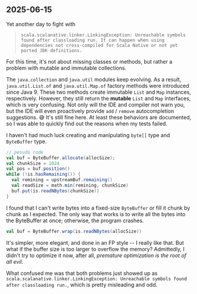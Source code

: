 ## 2025-06-15

Yet another day to fight with

> ```console
> scala.scalanative.linker.LinkingException: Unreachable symbols found after classloading run. It can happen when using dependencies not cross-compiled for Scala Native or not yet ported JDK definitions.
> ```

For this time, it's not about missing classes or methods, but rather a problem with mutable and immutable collections.

The `java.collection` and `java.util` modules keep evolving. As a result, `java.util.List.of` and `java.util.Map.of` factory methods were introduced since Java 9. These two methods create immutable `List` and `Map` instances, respectively. However, they still return the **mutable** `List` and `Map` interfaces, which is very confusing. Not only will the IDE and compiler not warn you, but the IDE will even proactively provide `add` / `remove` autocompletion suggestions. 😅 It's still fine here. At least these behaviors are documented, so I was able to quickly find out the reasons when my tests failed.

I haven't had much luck creating and manipulating `byte[]` type and `ByteBuffer` type.

```scala
// pesudo code
val buf = ByteBuffer.allocate(allocSize);
val chunkSize = 1024
val pos = buf.position()
while (!is.hasRemaining()) {
  val remining = upstreamBuf.remaining()
  val readSize = math.min(remining, chunkSize)
  buf.put(is.readNBytes(chunkSize))
}
```

I found that I can't write bytes into a fixed-size `ByteBuffer` or fill it chunk by chunk as I expected. The only way that works is to write all the bytes into the ByteBuffer at once; otherwise, the program crashes.

```scala
val buf = ByteBuffer.wrap(is.readNBytes(allocSize))
```

It's simpler, more elegant, and done in an FP style -- I really like that. But what if the buffer size is too larger to overflow the memory? Admittedly, I didn't try to optimize it now, after all, _premature optimization is the root of all evil_.

What confused me was that both problems just showed up as `scala.scalanative.linker.LinkingException: Unreachable symbols found after classloading run.`, which is pretty misleading and odd.
